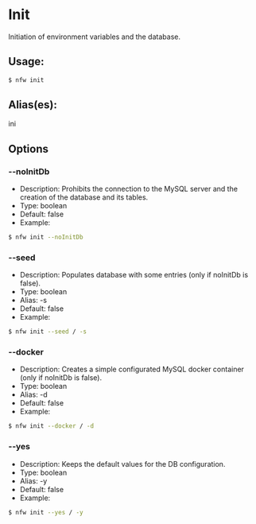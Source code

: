 # Init
Initiation of environment variables and the database.
## Usage:
```sh
$ nfw init
```
## Alias(es):
ini
## Options
### --noInitDb
- Description: Prohibits the connection to the MySQL server and the creation of the database and its tables.
- Type: boolean
- Default: false
- Example:
```sh
$ nfw init --noInitDb 
```
### --seed
- Description: Populates database with some entries (only if noInitDb is false).
- Type: boolean
- Alias: -s
- Default: false
- Example:
```sh
$ nfw init --seed / -s 
```
### --docker
- Description: Creates a simple configurated MySQL docker container (only if noInitDb is false).
- Type: boolean
- Alias: -d
- Default: false
- Example:
```sh
$ nfw init --docker / -d 
```
### --yes
- Description: Keeps the default values for the DB configuration.
- Type: boolean
- Alias: -y
- Default: false
- Example:
```sh
$ nfw init --yes / -y 
```